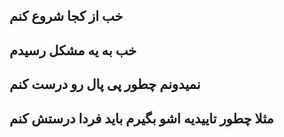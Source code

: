 خب از کجا شروع کنم 
---
خب به یه مشکل رسیدم 
---
نمیدونم چطور پی پال رو درست کنم
---
مثلا چطور تاییدیه اشو بگیرم باید فردا درستش کنم
---
